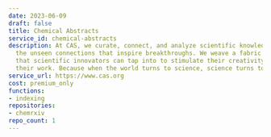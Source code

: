 ```yaml
---
date: 2023-06-09
draft: false
title: Chemical Abstracts
service_id: chemical-abstracts
description: At CAS, we curate, connect, and analyze scientific knowledge to reveal
  the unseen connections that inspire breakthroughs. We weave a fabric of discovery
  that scientific innovators can tap into to stimulate their creativity and accelerate
  their work. Because when the world turns to science, science turns to CAS.
service_url: https://www.cas.org
cost: premium_only
functions:
- indexing
repositories:
- chemrxiv
repo_count: 1
---
```



